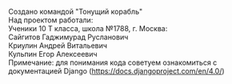 Создано командой "Тонущий корабль"
<br>
Над проектом работали:
<br>
Ученики 10 Т класса, школа №1788, г. Москва:
<br>
Сайгитов Гаджимурад Русланович
<br>
Криулин Андрей Витальевич 
<br>
Кульпин Егор Алексеевич
<br>
Примечание: для понимания кода советуем ознакомиться с документацией Django (https://docs.djangoproject.com/en/4.0/)
